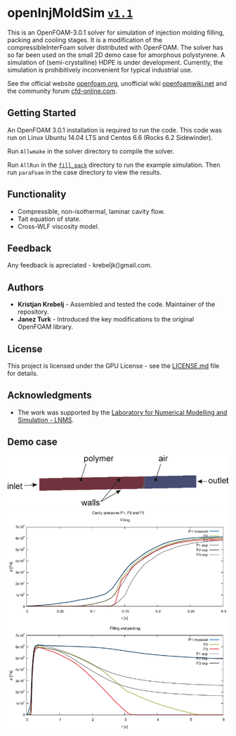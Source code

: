 # openInjMoldSim [`v1.1`](VERSION.md)

This is an OpenFOAM-3.0.1 solver for simulation of injection molding filling, packing and cooling stages. It is a
modification of the compressibleInterFoam solver distributed with OpenFOAM. The solver has so far been used on the small
2D demo case for amorphous polystyrene. A simulation of (semi-crystalline) HDPE is under development. Currently,
the simulation is prohibitively inconvenient for typical industrial use.

See the official website [openfoam.org](https://openfoam.org/), unofficial wiki
[openfoamwiki.net](https://openfoamwiki.net/index.php/Main_Page) and the community forum
[cfd-online.com](https://www.cfd-online.com/Forums/openfoam/).

## Getting Started

An OpenFOAM 3.0.1 installation is required to run the code. This code was run on Linux Ubuntu 14.04 LTS and Centos 6.6 (Rocks 6.2 Sidewinder).

Run `Allwmake` in the solver directory to compile the solver.

Run `AllRun` in the [`fill_pack`](/tutorials/demo/fill_pack) directory to run the example simulation. Then run `paraFoam` in the case directory to view the results.

## Functionality

* Compressible, non-isothermal, laminar cavity flow.
* Tait equation of state.
* Cross-WLF viscosity model.

## Feedback

Any feedback is apreciated - krebeljk()gmail.com.

## Authors

* **Kristjan Krebelj** - Assembled and tested the code. Maintainer of the repository.
* **Janez Turk** - Introduced the key modifications to the original OpenFOAM library.

## License

This project is licensed under the GPU License - see the [LICENSE.md](LICENSE.md) file for details.

## Acknowledgments

* The work was supported by the [Laboratory for Numerical Modelling and Simulation - LNMS](http://lab.fs.uni-lj.si/lnms/).

## Demo case
![Demo geometry](/tutorials/demo/demo_geom.png)
![Pressure evolution](/tutorials/demo/plot.png)
